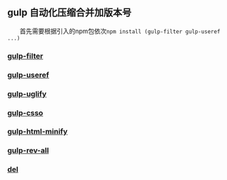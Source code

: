 ## gulp 自动化压缩合并加版本号
&emsp;&emsp;首先需要根据引入的npm包依次`npm install (gulp-filter gulp-useref ...)`
### [gulp-filter](https://www.npmjs.com/package/gulp-filter)
### [gulp-useref](https://www.npmjs.com/package/gulp-useref)
### [gulp-uglify](https://www.npmjs.com/package/gulp-uglify)
### [gulp-csso](https://www.npmjs.com/package/gulp-csso)
### [gulp-html-minify](https://www.npmjs.com/package/gulp-html-minify)
### [gulp-rev-all](https://www.npmjs.com/package/gulp-rev-all)
### [del](https://www.npmjs.com/package/del)
